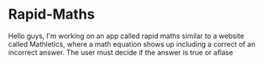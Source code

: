 # Rapid-Maths
Hello guys, I'm working on an app called rapid maths similar to a website called Mathletics, where a math equation shows up including a correct of an incorrect answer.  The user must decide  if the answer is true or aflase
